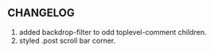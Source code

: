 ## CHANGELOG

1. added backdrop-filter to odd toplevel-comment children.
2. styled .post scroll bar corner.
